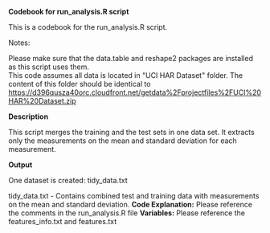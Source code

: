 **Codebook for run_analysis.R script**  

This is a codebook for the run_analysis.R script.  

Notes:  

Please make sure that the data.table and reshape2 packages are installed as this script uses them.  
This code assumes all data is located in "UCI HAR Dataset" folder. The content of this folder should be identical to https://d396qusza40orc.cloudfront.net/getdata%2Fprojectfiles%2FUCI%20HAR%20Dataset.zip

**Description**  

This script merges the training and the test sets in one data set. It extracts only the measurements on the mean and standard deviation for each measurement.

**Output**  

One dataset is created: tidy_data.txt

tidy_data.txt - Contains combined test and training data with measurements on the mean and standard deviation.
**Code Explanation:**  Please reference the comments in the run_analysis.R file
**Variables:**  Please reference the features_info.txt and features.txt
